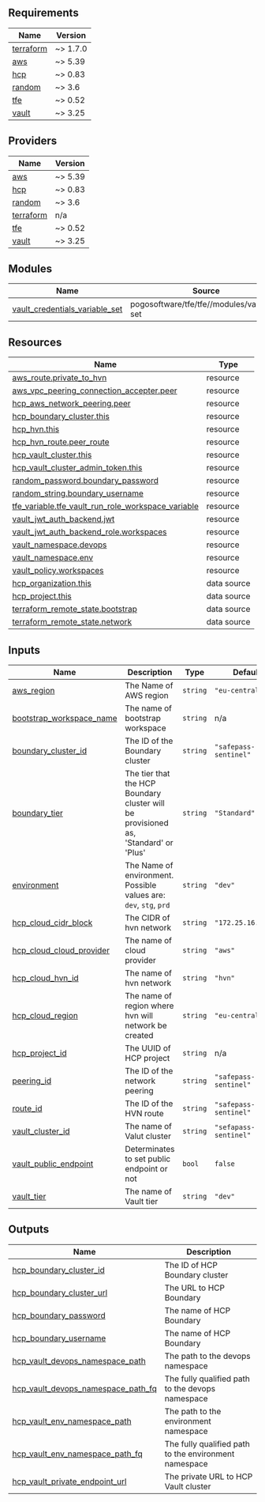 <!-- BEGINNING OF PRE-COMMIT-TERRAFORM DOCS HOOK -->
## Requirements

| Name | Version |
|------|---------|
| <a name="requirement_terraform"></a> [terraform](#requirement\_terraform) | ~> 1.7.0 |
| <a name="requirement_aws"></a> [aws](#requirement\_aws) | ~> 5.39 |
| <a name="requirement_hcp"></a> [hcp](#requirement\_hcp) | ~> 0.83 |
| <a name="requirement_random"></a> [random](#requirement\_random) | ~> 3.6 |
| <a name="requirement_tfe"></a> [tfe](#requirement\_tfe) | ~> 0.52 |
| <a name="requirement_vault"></a> [vault](#requirement\_vault) | ~> 3.25 |

## Providers

| Name | Version |
|------|---------|
| <a name="provider_aws"></a> [aws](#provider\_aws) | ~> 5.39 |
| <a name="provider_hcp"></a> [hcp](#provider\_hcp) | ~> 0.83 |
| <a name="provider_random"></a> [random](#provider\_random) | ~> 3.6 |
| <a name="provider_terraform"></a> [terraform](#provider\_terraform) | n/a |
| <a name="provider_tfe"></a> [tfe](#provider\_tfe) | ~> 0.52 |
| <a name="provider_vault"></a> [vault](#provider\_vault) | ~> 3.25 |

## Modules

| Name | Source | Version |
|------|--------|---------|
| <a name="module_vault_credentials_variable_set"></a> [vault\_credentials\_variable\_set](#module\_vault\_credentials\_variable\_set) | pogosoftware/tfe/tfe//modules/variable-set | 1.3.0 |

## Resources

| Name | Type |
|------|------|
| [aws_route.private_to_hvn](https://registry.terraform.io/providers/hashicorp/aws/latest/docs/resources/route) | resource |
| [aws_vpc_peering_connection_accepter.peer](https://registry.terraform.io/providers/hashicorp/aws/latest/docs/resources/vpc_peering_connection_accepter) | resource |
| [hcp_aws_network_peering.peer](https://registry.terraform.io/providers/hashicorp/hcp/latest/docs/resources/aws_network_peering) | resource |
| [hcp_boundary_cluster.this](https://registry.terraform.io/providers/hashicorp/hcp/latest/docs/resources/boundary_cluster) | resource |
| [hcp_hvn.this](https://registry.terraform.io/providers/hashicorp/hcp/latest/docs/resources/hvn) | resource |
| [hcp_hvn_route.peer_route](https://registry.terraform.io/providers/hashicorp/hcp/latest/docs/resources/hvn_route) | resource |
| [hcp_vault_cluster.this](https://registry.terraform.io/providers/hashicorp/hcp/latest/docs/resources/vault_cluster) | resource |
| [hcp_vault_cluster_admin_token.this](https://registry.terraform.io/providers/hashicorp/hcp/latest/docs/resources/vault_cluster_admin_token) | resource |
| [random_password.boundary_password](https://registry.terraform.io/providers/hashicorp/random/latest/docs/resources/password) | resource |
| [random_string.boundary_username](https://registry.terraform.io/providers/hashicorp/random/latest/docs/resources/string) | resource |
| [tfe_variable.tfe_vault_run_role_workspace_variable](https://registry.terraform.io/providers/hashicorp/tfe/latest/docs/resources/variable) | resource |
| [vault_jwt_auth_backend.jwt](https://registry.terraform.io/providers/hashicorp/vault/latest/docs/resources/jwt_auth_backend) | resource |
| [vault_jwt_auth_backend_role.workspaces](https://registry.terraform.io/providers/hashicorp/vault/latest/docs/resources/jwt_auth_backend_role) | resource |
| [vault_namespace.devops](https://registry.terraform.io/providers/hashicorp/vault/latest/docs/resources/namespace) | resource |
| [vault_namespace.env](https://registry.terraform.io/providers/hashicorp/vault/latest/docs/resources/namespace) | resource |
| [vault_policy.workspaces](https://registry.terraform.io/providers/hashicorp/vault/latest/docs/resources/policy) | resource |
| [hcp_organization.this](https://registry.terraform.io/providers/hashicorp/hcp/latest/docs/data-sources/organization) | data source |
| [hcp_project.this](https://registry.terraform.io/providers/hashicorp/hcp/latest/docs/data-sources/project) | data source |
| [terraform_remote_state.bootstrap](https://registry.terraform.io/providers/hashicorp/terraform/latest/docs/data-sources/remote_state) | data source |
| [terraform_remote_state.network](https://registry.terraform.io/providers/hashicorp/terraform/latest/docs/data-sources/remote_state) | data source |

## Inputs

| Name | Description | Type | Default | Required |
|------|-------------|------|---------|:--------:|
| <a name="input_aws_region"></a> [aws\_region](#input\_aws\_region) | The Name of AWS region | `string` | `"eu-central-1"` | no |
| <a name="input_bootstrap_workspace_name"></a> [bootstrap\_workspace\_name](#input\_bootstrap\_workspace\_name) | The name of bootstrap workspace | `string` | n/a | yes |
| <a name="input_boundary_cluster_id"></a> [boundary\_cluster\_id](#input\_boundary\_cluster\_id) | The ID of the Boundary cluster | `string` | `"safepass-sentinel"` | no |
| <a name="input_boundary_tier"></a> [boundary\_tier](#input\_boundary\_tier) | The tier that the HCP Boundary cluster will be provisioned as, 'Standard' or 'Plus' | `string` | `"Standard"` | no |
| <a name="input_environment"></a> [environment](#input\_environment) | The Name of environment. Possible values are: `dev`, `stg`, `prd` | `string` | `"dev"` | no |
| <a name="input_hcp_cloud_cidr_block"></a> [hcp\_cloud\_cidr\_block](#input\_hcp\_cloud\_cidr\_block) | The CIDR of hvn network | `string` | `"172.25.16.0/20"` | no |
| <a name="input_hcp_cloud_cloud_provider"></a> [hcp\_cloud\_cloud\_provider](#input\_hcp\_cloud\_cloud\_provider) | The name of cloud provider | `string` | `"aws"` | no |
| <a name="input_hcp_cloud_hvn_id"></a> [hcp\_cloud\_hvn\_id](#input\_hcp\_cloud\_hvn\_id) | The name of hvn network | `string` | `"hvn"` | no |
| <a name="input_hcp_cloud_region"></a> [hcp\_cloud\_region](#input\_hcp\_cloud\_region) | The name of region where hvn will network be created | `string` | `"eu-central-1"` | no |
| <a name="input_hcp_project_id"></a> [hcp\_project\_id](#input\_hcp\_project\_id) | The UUID of HCP project | `string` | n/a | yes |
| <a name="input_peering_id"></a> [peering\_id](#input\_peering\_id) | The ID of the network peering | `string` | `"safepass-sentinel"` | no |
| <a name="input_route_id"></a> [route\_id](#input\_route\_id) | The ID of the HVN route | `string` | `"safepass-sentinel"` | no |
| <a name="input_vault_cluster_id"></a> [vault\_cluster\_id](#input\_vault\_cluster\_id) | The name of Valut cluster | `string` | `"sefapass-sentinel"` | no |
| <a name="input_vault_public_endpoint"></a> [vault\_public\_endpoint](#input\_vault\_public\_endpoint) | Determinates to set public endpoint or not | `bool` | `false` | no |
| <a name="input_vault_tier"></a> [vault\_tier](#input\_vault\_tier) | The name of Vault tier | `string` | `"dev"` | no |

## Outputs

| Name | Description |
|------|-------------|
| <a name="output_hcp_boundary_cluster_id"></a> [hcp\_boundary\_cluster\_id](#output\_hcp\_boundary\_cluster\_id) | The ID of HCP Boundary cluster |
| <a name="output_hcp_boundary_cluster_url"></a> [hcp\_boundary\_cluster\_url](#output\_hcp\_boundary\_cluster\_url) | The URL to HCP Boundary |
| <a name="output_hcp_boundary_password"></a> [hcp\_boundary\_password](#output\_hcp\_boundary\_password) | The name of HCP Boundary |
| <a name="output_hcp_boundary_username"></a> [hcp\_boundary\_username](#output\_hcp\_boundary\_username) | The name of HCP Boundary |
| <a name="output_hcp_vault_devops_namespace_path"></a> [hcp\_vault\_devops\_namespace\_path](#output\_hcp\_vault\_devops\_namespace\_path) | The path to the devops namespace |
| <a name="output_hcp_vault_devops_namespace_path_fq"></a> [hcp\_vault\_devops\_namespace\_path\_fq](#output\_hcp\_vault\_devops\_namespace\_path\_fq) | The fully qualified path to the devops namespace |
| <a name="output_hcp_vault_env_namespace_path"></a> [hcp\_vault\_env\_namespace\_path](#output\_hcp\_vault\_env\_namespace\_path) | The path to the environment namespace |
| <a name="output_hcp_vault_env_namespace_path_fq"></a> [hcp\_vault\_env\_namespace\_path\_fq](#output\_hcp\_vault\_env\_namespace\_path\_fq) | The fully qualified path to the environment namespace |
| <a name="output_hcp_vault_private_endpoint_url"></a> [hcp\_vault\_private\_endpoint\_url](#output\_hcp\_vault\_private\_endpoint\_url) | The private URL to HCP Vault cluster |
<!-- END OF PRE-COMMIT-TERRAFORM DOCS HOOK -->
